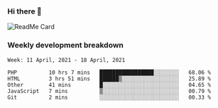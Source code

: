 ### Hi there 👋

<!--
**itzcy/itzcy** is a ✨ _special_ ✨ repository because its `README.md` (this file) appears on your GitHub profile.

Here are some ideas to get you started:

- 🔭 I’m currently working on ...
- 🌱 I’m currently learning ...
- 👯 I’m looking to collaborate on ...
- 🤔 I’m looking for help with ...
- 💬 Ask me about ...
- 📫 How to reach me: ...
- 😄 Pronouns: ...
- ⚡ Fun fact: ...
-->
![ReadMe Card](https://github-readme-stats.vercel.app/api?username=itzcy&show_icons=true&title_color=2d3198&icon_color=797cb8&text_color=24292e&bg_color=f6f8fa)

### Weekly development breakdown
<!--START_SECTION:waka-->
```text
Week: 11 April, 2021 - 18 April, 2021

PHP          10 hrs 7 mins   █████████████████░░░░░░░░   68.06 % 
HTML         3 hrs 51 mins   ██████▒░░░░░░░░░░░░░░░░░░   25.89 % 
Other        41 mins         █░░░░░░░░░░░░░░░░░░░░░░░░   04.65 % 
JavaScript   7 mins          ▒░░░░░░░░░░░░░░░░░░░░░░░░   00.79 % 
Git          2 mins          ░░░░░░░░░░░░░░░░░░░░░░░░░   00.33 % 
```
<!--END_SECTION:waka-->
